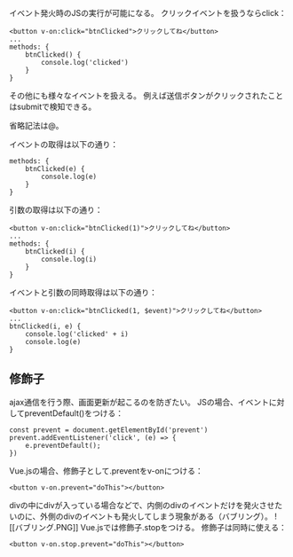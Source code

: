 イベント発火時のJSの実行が可能になる。
クリックイベントを扱うならclick：
```
<button v-on:click="btnClicked">クリックしてね</button>
...
methods: {
	btnClicked() {
		console.log('clicked')
	}
}
```

その他にも様々なイベントを扱える。
例えば送信ボタンがクリックされたことはsubmitで検知できる。

省略記法は@。

イベントの取得は以下の通り：
```
methods: {
	btnClicked(e) {
		console.log(e)
	}
}
```
引数の取得は以下の通り：
```
<button v-on:click="btnClicked(1)">クリックしてね</button>
...
methods: {
	btnClicked(i) {
		console.log(i)
	}
}
```
イベントと引数の同時取得は以下の通り：
```
<button v-on:click="btnClicked(1, $event)">クリックしてね</button>
...
btnClicked(i, e) {
	console.log('clicked' + i)
	console.log(e)
}
```

## 修飾子
ajax通信を行う際、画面更新が起こるのを防ぎたい。
JSの場合、イベントに対してpreventDefault()をつける：
```
const prevent = document.getElementById('prevent')
prevent.addEventListener('click', (e) => {
	e.preventDefault();
})
```
Vue.jsの場合、修飾子として.preventをv-onにつける：
```
<button v-on.prevent="doThis"></button>
```
divの中にdivが入っている場合などで、内側のdivのイベントだけを発火させたいのに、外側のdivのイベントも発火してしまう現象がある（バブリング）。
![[バブリング.PNG]]
Vue.jsでは修飾子.stopをつける。
修飾子は同時に使える：
```
<button v-on.stop.prevent="doThis"></button>
```